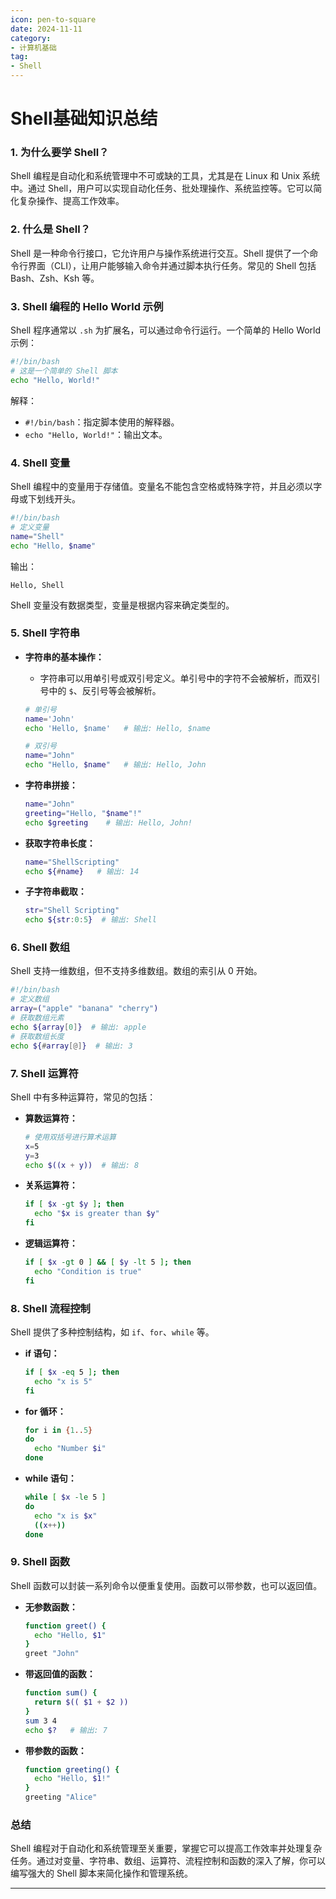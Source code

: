 ```yaml
---
icon: pen-to-square
date: 2024-11-11
category:
- 计算机基础
tag:
- Shell
---
```

# Shell基础知识总结



### 1. 为什么要学 Shell？
Shell 编程是自动化和系统管理中不可或缺的工具，尤其是在 Linux 和 Unix 系统中。通过 Shell，用户可以实现自动化任务、批处理操作、系统监控等。它可以简化复杂操作、提高工作效率。

### 2. 什么是 Shell？
Shell 是一种命令行接口，它允许用户与操作系统进行交互。Shell 提供了一个命令行界面（CLI），让用户能够输入命令并通过脚本执行任务。常见的 Shell 包括 Bash、Zsh、Ksh 等。

### 3. Shell 编程的 Hello World 示例
Shell 程序通常以 `.sh` 为扩展名，可以通过命令行运行。一个简单的 Hello World 示例：
```bash
#!/bin/bash
# 这是一个简单的 Shell 脚本
echo "Hello, World!"
```
解释：
- `#!/bin/bash`：指定脚本使用的解释器。
- `echo "Hello, World!"`：输出文本。

### 4. Shell 变量
Shell 编程中的变量用于存储值。变量名不能包含空格或特殊字符，并且必须以字母或下划线开头。
```bash
#!/bin/bash
# 定义变量
name="Shell"
echo "Hello, $name"
```
输出：
```
Hello, Shell
```
Shell 变量没有数据类型，变量是根据内容来确定类型的。

### 5. Shell 字符串
- **字符串的基本操作：**
    - 字符串可以用单引号或双引号定义。单引号中的字符不会被解析，而双引号中的 `$`、反引号等会被解析。
  ```bash
  # 单引号
  name='John'
  echo 'Hello, $name'   # 输出: Hello, $name
  
  # 双引号
  name="John"
  echo "Hello, $name"   # 输出: Hello, John
  ```

- **字符串拼接：**
  ```bash
  name="John"
  greeting="Hello, "$name"!"
  echo $greeting    # 输出: Hello, John!
  ```

- **获取字符串长度：**
  ```bash
  name="ShellScripting"
  echo ${#name}   # 输出: 14
  ```

- **子字符串截取：**
  ```bash
  str="Shell Scripting"
  echo ${str:0:5}  # 输出: Shell
  ```

### 6. Shell 数组
Shell 支持一维数组，但不支持多维数组。数组的索引从 0 开始。
```bash
#!/bin/bash
# 定义数组
array=("apple" "banana" "cherry")
# 获取数组元素
echo ${array[0]}  # 输出: apple
# 获取数组长度
echo ${#array[@]}  # 输出: 3
```

### 7. Shell 运算符
Shell 中有多种运算符，常见的包括：
- **算数运算符：**
  ```bash
  # 使用双括号进行算术运算
  x=5
  y=3
  echo $((x + y))  # 输出: 8
  ```
- **关系运算符：**
  ```bash
  if [ $x -gt $y ]; then
    echo "$x is greater than $y"
  fi
  ```
- **逻辑运算符：**
  ```bash
  if [ $x -gt 0 ] && [ $y -lt 5 ]; then
    echo "Condition is true"
  fi
  ```

### 8. Shell 流程控制
Shell 提供了多种控制结构，如 `if`、`for`、`while` 等。
- **if 语句：**
  ```bash
  if [ $x -eq 5 ]; then
    echo "x is 5"
  fi
  ```
- **for 循环：**
  ```bash
  for i in {1..5}
  do
    echo "Number $i"
  done
  ```
- **while 语句：**
  ```bash
  while [ $x -le 5 ]
  do
    echo "x is $x"
    ((x++))
  done
  ```

### 9. Shell 函数
Shell 函数可以封装一系列命令以便重复使用。函数可以带参数，也可以返回值。
- **无参数函数：**
  ```bash
  function greet() {
    echo "Hello, $1"
  }
  greet "John"
  ```

- **带返回值的函数：**
  ```bash
  function sum() {
    return $(( $1 + $2 ))
  }
  sum 3 4
  echo $?   # 输出: 7
  ```

- **带参数的函数：**
  ```bash
  function greeting() {
    echo "Hello, $1!"
  }
  greeting "Alice"
  ```

### 总结
Shell 编程对于自动化和系统管理至关重要，掌握它可以提高工作效率并处理复杂任务。通过对变量、字符串、数组、运算符、流程控制和函数的深入了解，你可以编写强大的 Shell 脚本来简化操作和管理系统。

---
